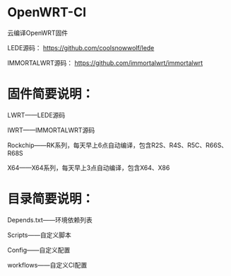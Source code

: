 # OpenWRT-CI
云编译OpenWRT固件

LEDE源码：
https://github.com/coolsnowwolf/lede

IMMORTALWRT源码：
https://github.com/immortalwrt/immortalwrt

# 固件简要说明：

LWRT——LEDE源码

IWRT——IMMORTALWRT源码

Rockchip——RK系列，每天早上6点自动编译，包含R2S、R4S、R5C、R66S、R68S

X64——X64系列，每天早上3点自动编译，包含X64、X86

# 目录简要说明：

Depends.txt——环境依赖列表

Scripts——自定义脚本

Config——自定义配置

workflows——自定义CI配置
